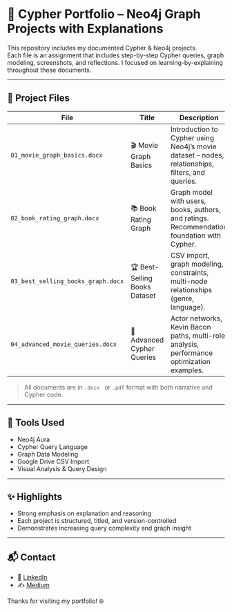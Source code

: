 # 🧠 Cypher Portfolio – Neo4j Graph Projects with Explanations

This repository includes my documented Cypher & Neo4j projects.  
Each file is an assignment that includes step-by-step Cypher queries, graph modeling, screenshots, and reflections. I focused on learning-by-explaining throughout these documents.

---

## 📄 Project Files

| File | Title | Description |
|------|-------|-------------|
| `01_movie_graph_basics.docx` | 🎬 Movie Graph Basics | Introduction to Cypher using Neo4j’s movie dataset – nodes, relationships, filters, and queries. |
| `02_book_rating_graph.docx` | 📚 Book Rating Graph | Graph model with users, books, authors, and ratings. Recommendation foundation with Cypher. |
| `03_best_selling_books_graph.docx` | 🏆 Best-Selling Books Dataset | CSV import, graph modeling, constraints, multi-node relationships (genre, language). |
| `04_advanced_movie_queries.docx` | 🧠 Advanced Cypher Queries | Actor networks, Kevin Bacon paths, multi-role analysis, performance optimization examples. |

> All documents are in `.docx ` or `.pdf` format with both narrative and Cypher code.

---

## 🧰 Tools Used

- Neo4j Aura
- Cypher Query Language
- Graph Data Modeling
- Google Drive CSV Import
- Visual Analysis & Query Design

---

## ✨ Highlights

- Strong emphasis on explanation and reasoning
- Each project is structured, titled, and version-controlled
- Demonstrates increasing query complexity and graph insight

---

## 📬 Contact

- 💼 [LinkedIn](https://www.linkedin.com/in/ayse-nur-ozer/)
- ✍️ [Medium](https://medium.com/@ozeraysenur)

Thanks for visiting my portfolio! 🌐

